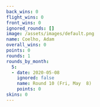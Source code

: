 ```yaml
---
back_wins: 0
flight_wins: 0
front_wins: 0
ignored_rounds: []
image: /assets/images/default.png
name: Coelho, Adam
overall_wins: 0
points: 0
rounds: 1
rounds_by_month:
  5:
  - date: 2020-05-08
    ignored: false
    name: Round 10 (Fri, May  8)
    points: 0
skins: 0
---
```

